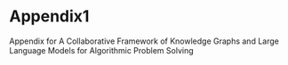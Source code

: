 # Appendix1
Appendix for A Collaborative Framework of Knowledge Graphs and Large Language Models for Algorithmic Problem Solving
